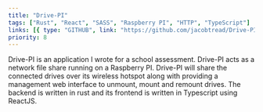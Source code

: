 ```yaml
---
title: "Drive-PI"
tags: ["Rust", "React", "SASS", "Raspberry PI", "HTTP", "TypeScript"]
links: [{ type: "GITHUB", link: "https://github.com/jacobtread/Drive-PI" }]
priority: 8
---
```


Drive-PI is an application I wrote for a school assessment. Drive-PI acts as a network file share running on a Raspberry PI. Drive-PI will share the connected drives over its wireless hotspot along with providing a management web interface to unmount, mount and remount drives. The backend is written in rust and its frontend is written in Typescript using ReactJS.
